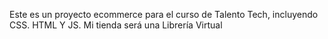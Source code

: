 Este es un proyecto ecommerce para el curso de Talento Tech, incluyendo CSS. HTML Y JS.
Mi tienda será una Librería Virtual
